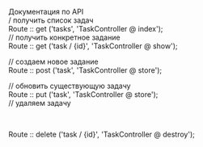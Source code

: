 Документация по API
<br>
/ получить список задач
<br>
Route :: get ('tasks', 'TaskController @ index');
<br>
// получить конкретное задание
<br>
Route :: get ('task / {id}', 'TaskController @ show');
<br>

// создаем новое задание
<br>
Route :: post ('task', 'TaskController @ store');
<br>

// обновить существующую задачу
<br>
Route :: put ('task', 'TaskController @ store');
<br>
// удаляем задачу

<br>

Route :: delete ('task / {id}', 'TaskController @ destroy');

